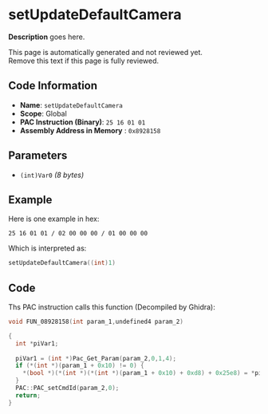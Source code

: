 # setUpdateDefaultCamera

**Description** goes here.

This page is automatically generated and not reviewed yet.<br>Remove this text if this page is fully reviewed.

## Code Information

- **Name**: `setUpdateDefaultCamera`
- **Scope**: Global
- **PAC Instruction (Binary)**: `25 16 01 01`
- **Assembly Address in Memory** : `0x8928158`

## Parameters

- `(int)Var0` *(8 bytes)*

## Example

Here is one example in hex:

```25 16 01 01 / 02 00 00 00 / 01 00 00 00```

Which is interpreted as:

```c
setUpdateDefaultCamera((int)1)
```

## Code

Ths PAC instruction calls this function (Decompiled by Ghidra):

```c
void FUN_08928158(int param_1,undefined4 param_2)

{
  int *piVar1;
  
  piVar1 = (int *)Pac_Get_Param(param_2,0,1,4);
  if (*(int *)(param_1 + 0x10) != 0) {
    *(bool *)(*(int *)(*(int *)(param_1 + 0x10) + 0xd8) + 0x25e8) = *piVar1 != 0;
  }
  PAC::PAC_setCmdId(param_2,0);
  return;
}
```

